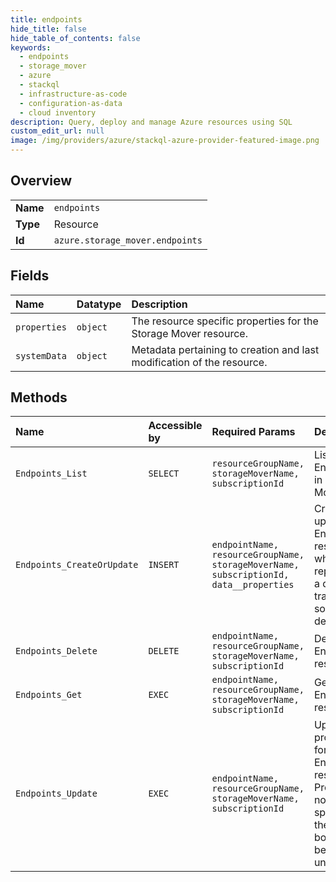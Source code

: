 ```yaml
---
title: endpoints
hide_title: false
hide_table_of_contents: false
keywords:
  - endpoints
  - storage_mover
  - azure    
  - stackql
  - infrastructure-as-code
  - configuration-as-data
  - cloud inventory
description: Query, deploy and manage Azure resources using SQL
custom_edit_url: null
image: /img/providers/azure/stackql-azure-provider-featured-image.png
---
```

  
    

## Overview
<table><tbody>
<tr><td><b>Name</b></td><td><code>endpoints</code></td></tr>
<tr><td><b>Type</b></td><td>Resource</td></tr>
<tr><td><b>Id</b></td><td><code>azure.storage_mover.endpoints</code></td></tr>
</tbody></table>

## Fields
| Name | Datatype | Description |
|:-----|:---------|:------------|
| `properties` | `object` | The resource specific properties for the Storage Mover resource. |
| `systemData` | `object` | Metadata pertaining to creation and last modification of the resource. |
## Methods
| Name | Accessible by | Required Params | Description |
|:-----|:--------------|:----------------|:------------|
| `Endpoints_List` | `SELECT` | `resourceGroupName, storageMoverName, subscriptionId` | Lists all Endpoints in a Storage Mover. |
| `Endpoints_CreateOrUpdate` | `INSERT` | `endpointName, resourceGroupName, storageMoverName, subscriptionId, data__properties` | Creates or updates an Endpoint resource, which represents a data transfer source or destination. |
| `Endpoints_Delete` | `DELETE` | `endpointName, resourceGroupName, storageMoverName, subscriptionId` | Deletes an Endpoint resource. |
| `Endpoints_Get` | `EXEC` | `endpointName, resourceGroupName, storageMoverName, subscriptionId` | Gets an Endpoint resource. |
| `Endpoints_Update` | `EXEC` | `endpointName, resourceGroupName, storageMoverName, subscriptionId` | Updates properties for an Endpoint resource. Properties not specified in the request body will be unchanged. |
